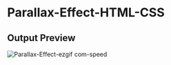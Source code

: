 # Parallax-Effect-HTML-CSS

## Output Preview
![Parallax-Effect-ezgif com-speed](https://github.com/rishiirajanand/Parallax-Effect-HTML-CSS/assets/96072806/00ebd156-5d75-4d3f-bc38-a2dfca46676b)
